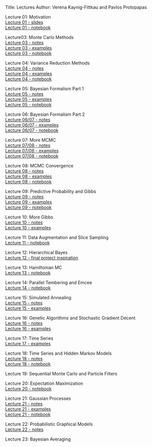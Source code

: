 Title: Lectures
Author: Verena Kaynig-Fittkau and Pavlos Protopapas

<p>
Lecture 01: Motivation
<br>
<a href="https://github.com/AM207/2015/blob/master/Lectures/L01_Motivation.pdf?raw=true"> Lecture 01 - slides </a>
<br>
<a href="http://nbviewer.ipython.org/github/AM207/2015/blob/master/Lectures/Lecture01_Probability_Review.ipynb"> Lecture 01 - notebook </a>
</p>
<p>
Lecture03: Monte Carlo Methods
<br>
<a href="https://github.com/AM207/2015/blob/master/Lectures/Lecture03_Monte_Carlo_Methods_Notes.pdf?raw=true"> Lecture 03 - notes </a>
<br>
<a href="http://nbviewer.ipython.org/github/AM207/2015/blob/master/Lectures/Lecture03_Monte_Carlo_Methods_Slides.ipynb"> Lecture 03 - examples </a>
<br>
<a href="http://nbviewer.ipython.org/github/AM207/2015/blob/master/Lectures/Lecture03_Monte_Carlo_Methods.ipynb"> Lecture 03 - notebook </a>
</p>
<p>
Lecture 04: Variance Reduction Methods
<br>
<a href="https://github.com/AM207/2015/blob/master/Lectures/Lecture04_Variance_Reduction_Methods_Notes.pdf?raw=true"> Lecture 04 - notes </a>
<br>
<a href="http://nbviewer.ipython.org/github/AM207/2015/blob/master/Lectures/Lecture04_Variance_Reduction_Methods_Slides.ipynb"> Lecture 04 - examples </a>
<br>
<a href="http://nbviewer.ipython.org/github/AM207/2015/blob/master/Lectures/Lecture04_Variance_Reduction_Methods.ipynb"> Lecture 04 - notebook </a>
</p>
<p>
Lecture 05: Bayesian Formalism Part 1
<br>
<a href="https://github.com/AM207/2015/blob/master/Lectures/Lecture05_Bayesian_Formalism_Part_1_Notes.pdf?raw=true"> Lecture 05 - notes </a>
<br>
<a href="http://nbviewer.ipython.org/github/AM207/2015/blob/master/Lectures/Lecture05_Bayesian_Formalism_Part_1_Slides.ipynb"> Lecture 05 - examples </a>
<br>
<a href="http://nbviewer.ipython.org/github/AM207/2015/blob/master/Lectures/Lecture05_Bayesian_Formalism_Part_1.ipynb"> Lecture 05 - notebook </a>
</p>
<p>
Lecture 06: Bayesian Formalism Part 2
<br>
<a href="https://github.com/AM207/2015/blob/master/Lectures/Lecture06_07_Bayesian_Formalism_Part_2_and_MCMC_Notes.pdf?raw=true"> Lecture 06/07 - notes </a>
<br>
<a href="http://nbviewer.ipython.org/github/AM207/2015/blob/master/Lectures/Lecture06_07_Bayesian_Formalism_Part_2_and_MCMC_Slides.ipynb"> Lecture 06/07 - examples </a>
<br>
<a href="http://nbviewer.ipython.org/github/AM207/2015/blob/master/Lectures/Lecture06_07_Bayesian_Formalism_Part_2_and_MCMC.ipynb"> Lecture 06/07 - notebook </a>
</p>
<p>
Lecture 07: More MCMC
<br>
<a href="https://github.com/AM207/2015/blob/master/Lectures/Lecture07_08_More_MCMC_Notes.pdf?raw=true"> Lecture 07/08 - notes </a>
<br>
<a href="http://nbviewer.ipython.org/github/AM207/2015/blob/master/Lectures/Lecture07_08_More_MCMC_Slides.ipynb"> Lecture 07/08 - examples </a>
<br>
<a href="http://nbviewer.ipython.org/github/AM207/2015/blob/master/Lectures/Lecture07_08_More_MCMC.ipynb"> Lecture 07/08 - notebook </a>
</p>
<p>
Lecture 08: MCMC Convergence
<br>
<a href="https://github.com/AM207/2015/blob/master/Lectures/Lecture08_MCMC_Convergence_Notes.pdf?raw=true"> Lecture 08 - notes </a>
<br>
<a href="http://nbviewer.ipython.org/github/AM207/2015/blob/master/Lectures/Lecture08_MCMC_Convergence_Slides.ipynb"> Lecture 08 - examples </a>
<br>
<a href="http://nbviewer.ipython.org/github/AM207/2015/blob/master/Lectures/Lecture08_MCMC_Convergence.ipynb"> Lecture 08 - notebook </a>
</p>
<p>
Lecture 09: Predictive Probability and Gibbs
<br>
<a href="https://github.com/AM207/2015/blob/master/Lectures/Lecture09_Predictive_Probability_and_Gibbs_Notes.pdf?raw=true"> Lecture 09 - notes </a>
<br>
<a href="http://nbviewer.ipython.org/github/AM207/2015/blob/master/Lectures/Lecture09_Predictive_Probability_and_Gibbs_Slides.ipynb"> Lecture 09 - examples </a>
<br>
<a href="http://nbviewer.ipython.org/github/AM207/2015/blob/master/Lectures/Lecture09_Predictive_Probability_and_Gibbs.ipynb"> Lecture 09 - notebook </a>
</p>
<p>
Lecture 10: More Gibbs
<br>
<a href="https://github.com/AM207/2015/blob/master/Lectures/Lecture10_More_Gibbs_Notes.pdf?raw=true"> Lecture 10 - notes </a>
<br>
<a href="http://nbviewer.ipython.org/github/AM207/2015/blob/master/Lectures/Lecture10_More_Gibbs_Slides.ipynb"> Lecture 10 - examples </a>
</p>
<p>
Lecture 11: Data Augmentation and Slice Sampling
<br>
<a href="http://nbviewer.ipython.org/github/AM207/2015/blob/master/Lectures/Lecture11_DataAugmentation_SliceSampling.ipynb"> Lecture 11 - notebook </a>
</p>
<p>
Lecture 12: Hierarchical Bayes
<br>
<a href="http://nbviewer.ipython.org/github/AM207/2015/blob/master/Lectures/Lecture12_More_hierarchical_Bayes.ipynb"> Lecture 12 - final project inspiration </a>
</p>
<p>
Lecture 13: Hamiltonian MC
<br>
<a href="http://nbviewer.ipython.org/github/AM207/2015/blob/master/Lectures/Lecture13_Hamiltonian.ipynb"> Lecture 13 - notebook </a>
</p>
<p>
Lecture 14: Parallel Tembering and Emcee
<br>
<a href="http://nbviewer.ipython.org/github/AM207/2015/blob/master/Lectures/Lecture14_Parallel_Tempering_and_Emcee.ipynb"> Lecture 14 - notebook </a>
</p>
<p>
Lecture 15: Simulated Annealing
<br>
<a href="https://github.com/AM207/2015/blob/master/Lectures/Lecture15_SimulatedAnnealing_Notes.pdf?raw=true"> Lecture 15 - notes </a>
<br>
<a href="http://nbviewer.ipython.org/github/AM207/2015/blob/master/Lectures/Lecture15_SimulatedAnnealing_Slides.ipynb"> Lecture 15 - examples </a>
</p>
<p>
Lecture 16: Genetic Algorithms and Stochastic Gradient Decent
<br>
<a href="https://github.com/AM207/2015/blob/master/Lectures/Lecture16_GA_and_SGD_Notes.pdf?raw=true"> Lecture 16 - notes </a>
<br>
<a href="http://nbviewer.ipython.org/github/AM207/2015/blob/master/Lectures/Lecture16_GA_and_SGD_Slides.ipynb"> Lecture 16 - examples </a>
</p>
<p>
Lecture 17: Time Series
<br>
<a href="http://nbviewer.ipython.org/github/AM207/2015/blob/master/Lectures/Lecture16_GA_and_SGD_Slides.ipynb"> Lecture 17 - examples </a>
</p>
<p>
Lecture 18: Time Series and Hidden Markov Models
<br>
<a href="https://github.com/AM207/2015/blob/master/Lectures/Lecture18_HMM_Notes.pdf?raw=true"> Lecture 18 - notes </a>
<br>
<a href="http://nbviewer.ipython.org/github/AM207/2015/blob/master/Lectures/Lecture18_HMM.ipynb"> Lecture 18 - notebook </a>
</p>
<p>
Lecture 19: Sequential Monte Carlo and Particle Filters
</p>
<p>
Lecture 20: Expectation Maximization
<br>
<a href="http://nbviewer.ipython.org/github/AM207/2015/blob/master/Lectures/Lecture20_EM.ipynb"> Lecture 20 - notebook </a>
</p>
<p>
Lecture 21: Gaussian Processes
<br>
<a href="https://github.com/AM207/2015/blob/master/Lectures/Lecture21_GaussianProcesses_Notes.pdf?raw=true"> Lecture 21 - notes </a>
<br>
<a href="http://nbviewer.ipython.org/github/AM207/2015/blob/master/Lectures/Lecture21_GaussianProcesses_Slides.ipynb"> Lecture 21 - examples </a>
<br>
<a href="http://nbviewer.ipython.org/github/AM207/2015/blob/master/Lectures/Lecture21_GaussianProcesses.ipynb"> Lecture 21 - notebook </a>
</p>
<p>
Lecture 22: Probabilistic Graphical Models
<br>
<a href="https://github.com/AM207/2015/blob/master/Lectures/Lecture22_Graphical_Models_Notes.pdf?raw=true"> Lecture 22 - notes </a>
</p>
<p>
Lecture 23: Bayesian Averaging
</p>
